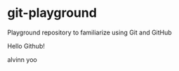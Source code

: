 # git-playground
Playground repository to familiarize using Git and GitHub

Hello Github!

alvinn yoo